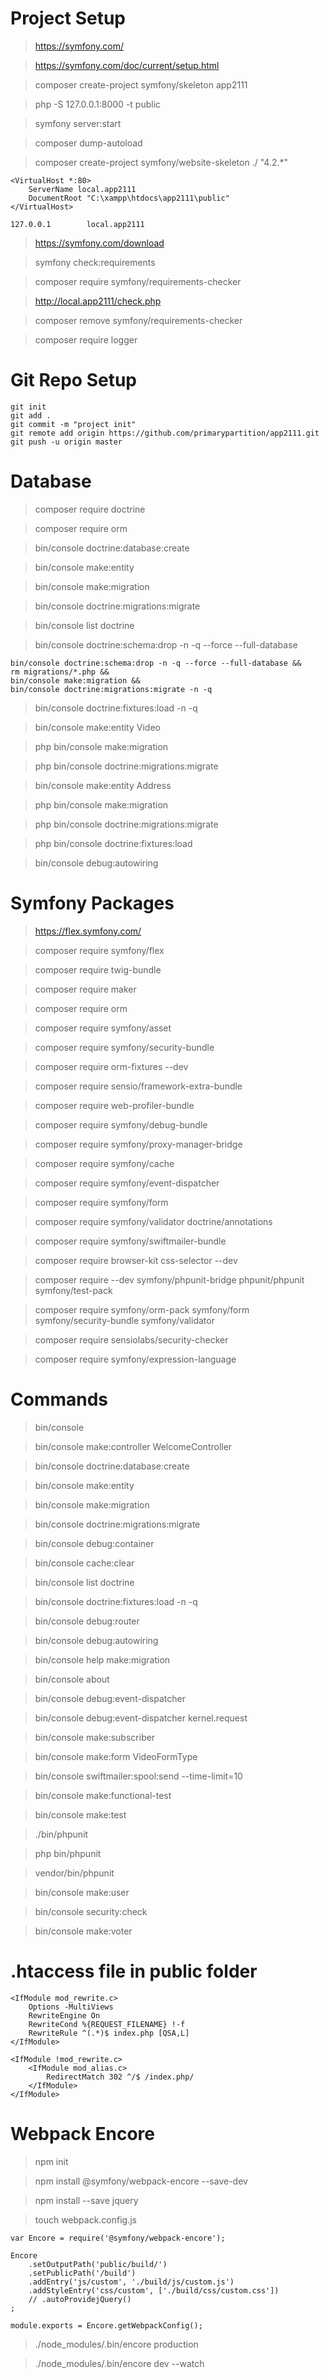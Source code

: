 # Project Setup

> https://symfony.com/

> https://symfony.com/doc/current/setup.html

> composer create-project symfony/skeleton app2111

> php -S 127.0.0.1:8000 -t public

> symfony server:start

> composer dump-autoload

> composer create-project symfony/website-skeleton ./ "4.2.*"

``` 
<VirtualHost *:80>   
	ServerName local.app2111
	DocumentRoot "C:\xampp\htdocs\app2111\public" 
</VirtualHost>
```

```
127.0.0.1        local.app2111
```

> https://symfony.com/download

> symfony check:requirements

> composer require symfony/requirements-checker

> http://local.app2111/check.php

> composer remove symfony/requirements-checker

> composer require logger


# Git Repo Setup 

```
git init
git add .
git commit -m "project init"
git remote add origin https://github.com/primarypartition/app2111.git
git push -u origin master
```


# Database 

> composer require doctrine

> composer require orm

> bin/console doctrine:database:create
 
> bin/console make:entity

> bin/console make:migration

> bin/console doctrine:migrations:migrate

> bin/console list doctrine

> bin/console doctrine:schema:drop -n -q --force --full-database

```
bin/console doctrine:schema:drop -n -q --force --full-database &&
rm migrations/*.php &&
bin/console make:migration &&
bin/console doctrine:migrations:migrate -n -q 
```

> bin/console doctrine:fixtures:load -n -q

> bin/console make:entity Video

> php bin/console make:migration

> php bin/console doctrine:migrations:migrate

> bin/console make:entity Address

> php bin/console make:migration

> php bin/console doctrine:migrations:migrate

> php bin/console doctrine:fixtures:load

> bin/console debug:autowiring


# Symfony Packages

> https://flex.symfony.com/

> composer require symfony/flex

> composer require twig-bundle

> composer require maker

> composer require orm

> composer require symfony/asset

> composer require symfony/security-bundle

> composer require orm-fixtures --dev

> composer require sensio/framework-extra-bundle

> composer require web-profiler-bundle

> composer require symfony/debug-bundle

> composer require symfony/proxy-manager-bridge

> composer require symfony/cache

> composer require symfony/event-dispatcher

> composer require symfony/form

> composer require symfony/validator doctrine/annotations

> composer require symfony/swiftmailer-bundle

> composer require browser-kit css-selector --dev

> composer require --dev symfony/phpunit-bridge phpunit/phpunit symfony/test-pack

> composer require symfony/orm-pack symfony/form symfony/security-bundle symfony/validator

> composer require sensiolabs/security-checker

> composer require symfony/expression-language


# Commands

> bin/console

> bin/console make:controller WelcomeController

> bin/console doctrine:database:create

> bin/console make:entity

> bin/console make:migration

> bin/console doctrine:migrations:migrate

> bin/console debug:container

> bin/console cache:clear

> bin/console list doctrine

> bin/console doctrine:fixtures:load -n -q

> bin/console debug:router

> bin/console debug:autowiring

> bin/console help make:migration

> bin/console about

> bin/console debug:event-dispatcher

> bin/console debug:event-dispatcher kernel.request

> bin/console make:subscriber

> bin/console make:form VideoFormType

> bin/console swiftmailer:spool:send --time-limit=10

> bin/console make:functional-test

> bin/console make:test

> ./bin/phpunit

> php bin/phpunit

> vendor/bin/phpunit

> bin/console make:user

> bin/console security:check 

> bin/console make:voter


# .htaccess file in public folder

```
<IfModule mod_rewrite.c>
    Options -MultiViews
    RewriteEngine On
    RewriteCond %{REQUEST_FILENAME} !-f
    RewriteRule ^(.*)$ index.php [QSA,L]
</IfModule>

<IfModule !mod_rewrite.c>
    <IfModule mod_alias.c>
        RedirectMatch 302 ^/$ /index.php/
    </IfModule>
</IfModule>
```


# Webpack Encore

> npm init

> npm install @symfony/webpack-encore --save-dev

> npm install --save jquery

> touch webpack.config.js

```
var Encore = require('@symfony/webpack-encore');

Encore
    .setOutputPath('public/build/')
    .setPublicPath('/build')
    .addEntry('js/custom', './build/js/custom.js')
    .addStyleEntry('css/custom', ['./build/css/custom.css'])
    // .autoProvidejQuery()
;

module.exports = Encore.getWebpackConfig();
```

> ./node_modules/.bin/encore production

> ./node_modules/.bin/encore dev --watch
